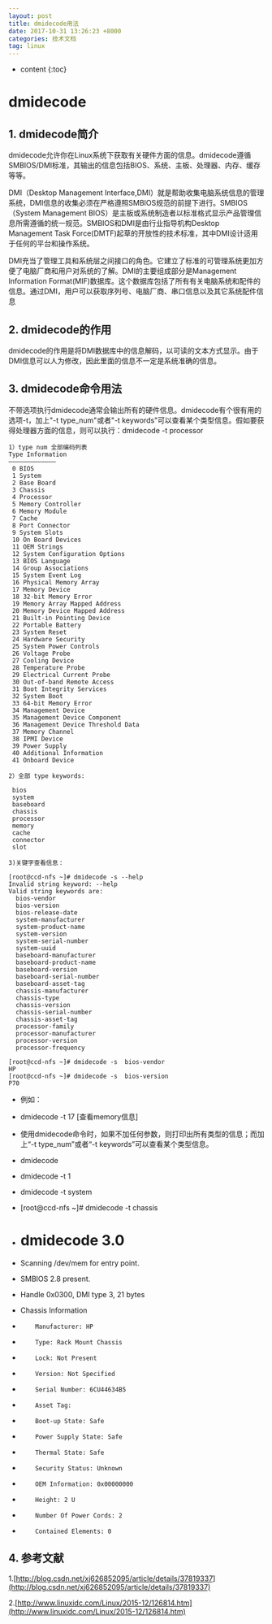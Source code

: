 ```yaml
---
layout: post
title: dmidecode用法
date: 2017-10-31 13:26:23 +8000
categories: 技术文档
tag: linux
---
```


* content
{:toc}


# **dmidecode**

## 1. dmidecode简介

dmidecode允许你在Linux系统下获取有关硬件方面的信息。dmidecode遵循SMBIOS/DMI标准，其输出的信息包括BIOS、系统、主板、处理器、内存、缓存等等。

DMI（Desktop Management Interface,DMI）就是帮助收集电脑系统信息的管理系统，DMI信息的收集必须在严格遵照SMBIOS规范的前提下进行。SMBIOS（System Management BIOS）是主板或系统制造者以标准格式显示产品管理信息所需遵循的统一规范。SMBIOS和DMI是由行业指导机构Desktop Management Task Force(DMTF)起草的开放性的技术标准，其中DMI设计适用于任何的平台和操作系统。

DMI充当了管理工具和系统层之间接口的角色。它建立了标准的可管理系统更加方便了电脑厂商和用户对系统的了解。DMI的主要组成部分是Management Information Format(MIF)数据库。这个数据库包括了所有有关电脑系统和配件的信息。通过DMI，用户可以获取序列号、电脑厂商、串口信息以及其它系统配件信息


## 2. dmidecode的作用

dmidecode的作用是将DMI数据库中的信息解码，以可读的文本方式显示。由于DMI信息可以人为修改，因此里面的信息不一定是系统准确的信息。



## 3. dmidecode命令用法

不带选项执行dmidecode通常会输出所有的硬件信息。dmidecode有个很有用的选项-t，加上"-t type_num"或者"-t keywords"可以查看某个类型信息。假如要获得处理器方面的信息，则可以执行：dmidecode -t processor



```shell
1）type num 全部编码列表
Type Information
—————————————
 0 BIOS
 1 System
 2 Base Board
 3 Chassis
 4 Processor
 5 Memory Controller
 6 Memory Module
 7 Cache
 8 Port Connector
 9 System Slots
 10 On Board Devices
 11 OEM Strings
 12 System Configuration Options
 13 BIOS Language
 14 Group Associations
 15 System Event Log
 16 Physical Memory Array
 17 Memory Device
 18 32-bit Memory Error
 19 Memory Array Mapped Address
 20 Memory Device Mapped Address
 21 Built-in Pointing Device
 22 Portable Battery
 23 System Reset
 24 Hardware Security
 25 System Power Controls
 26 Voltage Probe
 27 Cooling Device
 28 Temperature Probe
 29 Electrical Current Probe
 30 Out-of-band Remote Access
 31 Boot Integrity Services
 32 System Boot
 33 64-bit Memory Error
 34 Management Device
 35 Management Device Component
 36 Management Device Threshold Data
 37 Memory Channel
 38 IPMI Device
 39 Power Supply
 40 Additional Information
 41 Onboard Device

2）全部 type keywords:

 bios
 system
 baseboard
 chassis
 processor
 memory
 cache
 connector
 slot

3)关键字查看信息：

[root@ccd-nfs ~]# dmidecode -s --help
Invalid string keyword: --help
Valid string keywords are:
  bios-vendor
  bios-version
  bios-release-date
  system-manufacturer
  system-product-name
  system-version
  system-serial-number
  system-uuid
  baseboard-manufacturer
  baseboard-product-name
  baseboard-version
  baseboard-serial-number
  baseboard-asset-tag
  chassis-manufacturer
  chassis-type
  chassis-version
  chassis-serial-number
  chassis-asset-tag
  processor-family
  processor-manufacturer
  processor-version
  processor-frequency

[root@ccd-nfs ~]# dmidecode -s  bios-vendor
HP
[root@ccd-nfs ~]# dmidecode -s  bios-version
P70
```



- 例如：
- dmidecode -t 17 [查看memory信息]
- 使用dmidecode命令时，如果不加任何参数，则打印出所有类型的信息；而加上“-t type_num”或者“-t keywords”可以查看某个类型信息。
- dmidecode
- dmidecode -t 1
- dmidecode -t system

- [root@ccd-nfs ~]# dmidecode -t chassis
- # dmidecode 3.0
- Scanning /dev/mem for entry point.
- SMBIOS 2.8 present.

- Handle 0x0300, DMI type 3, 21 bytes
- Chassis Information
-         Manufacturer: HP
-         Type: Rack Mount Chassis
-         Lock: Not Present
-         Version: Not Specified
-         Serial Number: 6CU44634B5
-         Asset Tag:
-         Boot-up State: Safe
-         Power Supply State: Safe
-         Thermal State: Safe
-         Security Status: Unknown
-         OEM Information: 0x00000000
-         Height: 2 U
-         Number Of Power Cords: 2
-         Contained Elements: 0

## 4. 参考文献

1.[http://blog.csdn.net/xj626852095/article/details/37819337](http://blog.csdn.net/xj626852095/article/details/37819337)

2.[http://www.linuxidc.com/Linux/2015-12/126814.htm](http://www.linuxidc.com/Linux/2015-12/126814.htm)
